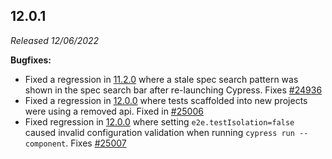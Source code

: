## 12.0.1

_Released 12/06/2022_

**Bugfixes:**

- Fixed a regression in [11.2.0](#11-2-0) where a stale spec search pattern was
  shown in the spec search bar after re-launching Cypress. Fixes
  [#24936](https://github.com/cypress-io/cypress/issues/24936)
- Fixed a regression in [12.0.0](#12-0-0) where tests scaffolded into new
  projects were using a removed api. Fixed in
  [#25006](https://github.com/cypress-io/cypress/pull/25006)
- Fixed regression in [12.0.0](#12-0-0) where setting `e2e.testIsolation=false`
  caused invalid configuration validation when running `cypress run --component`.
  Fixes [#25007](https://github.com/cypress-io/cypress/issues/25007)
